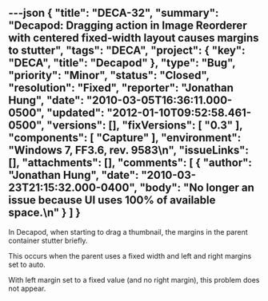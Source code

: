 ---json
{
  "title": "DECA-32",
  "summary": "Decapod: Dragging action in Image Reorderer with centered fixed-width layout causes margins to stutter",
  "tags": "DECA",
  "project": {
    "key": "DECA",
    "title": "Decapod"
  },
  "type": "Bug",
  "priority": "Minor",
  "status": "Closed",
  "resolution": "Fixed",
  "reporter": "Jonathan Hung",
  "date": "2010-03-05T16:36:11.000-0500",
  "updated": "2012-01-10T09:52:58.461-0500",
  "versions": [],
  "fixVersions": [
    "0.3"
  ],
  "components": [
    "Capture"
  ],
  "environment": "Windows 7, FF3.6, rev. 9583\n",
  "issueLinks": [],
  "attachments": [],
  "comments": [
    {
      "author": "Jonathan Hung",
      "date": "2010-03-23T21:15:32.000-0400",
      "body": "No longer an issue because UI uses 100% of available space.\n"
    }
  ]
}
---
In Decapod, when starting to drag a thumbnail, the margins in the parent container stutter briefly.

This occurs when the parent uses a fixed width and left and right margins set to auto.

With left margin set to a fixed value (and no right margin), this problem does not appear.

        